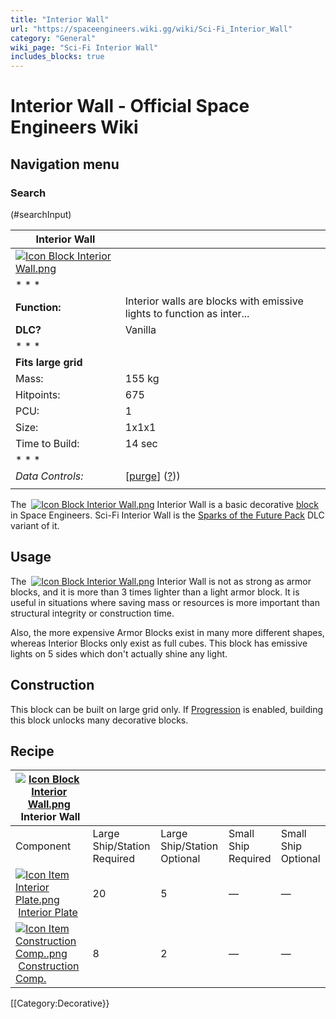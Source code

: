 ```yaml
---
title: "Interior Wall"
url: "https://spaceengineers.wiki.gg/wiki/Sci-Fi_Interior_Wall"
category: "General"
wiki_page: "Sci-Fi Interior Wall"
includes_blocks: true
---
```


# Interior Wall - Official Space Engineers Wiki

## Navigation menu

### Search

(#searchInput)

| Interior Wall |     |
| --- | --- |
| [![Icon Block Interior Wall.png](https://spaceengineers.wiki.gg/images/Icon_Block_Interior_Wall.png?b7891e)](https://spaceengineers.wiki.gg/wiki/File:Icon_Block_Interior_Wall.png) |     |
| * * * |     |
| **Function:** | Interior walls are blocks with emissive lights to function as inter... |
| **DLC?** | Vanilla |
| * * * |     |
| **Fits large grid** |     |
| Mass: | 155 kg |
| Hitpoints: | 675 |
| PCU: | 1   |
| Size: | 1x1x1 |
| Time to Build: | 14 sec |
| * * * |     |
| _Data Controls:_ | \[[purge](https://spaceengineers.wiki.gg/wiki/Interior_Wall?action=purge)\] ([?](https://spaceengineers.wiki.gg/wiki/Template:Info_Block))) |
|     |     |

The  [![Icon Block Interior Wall.png](https://spaceengineers.wiki.gg/images/thumb/Icon_Block_Interior_Wall.png/21px-Icon_Block_Interior_Wall.png?b7891e)](https://spaceengineers.wiki.gg/wiki/Interior_Wall "Interior Wall") Interior Wall is a basic decorative [block](https://spaceengineers.wiki.gg/wiki/Block "Block") in Space Engineers. Sci-Fi Interior Wall is the [Sparks of the Future Pack](https://spaceengineers.wiki.gg/wiki/Sparks_of_the_Future_Pack "Sparks of the Future Pack") DLC variant of it.

## Usage

The  [![Icon Block Interior Wall.png](https://spaceengineers.wiki.gg/images/thumb/Icon_Block_Interior_Wall.png/21px-Icon_Block_Interior_Wall.png?b7891e)](https://spaceengineers.wiki.gg/wiki/Interior_Wall "Interior Wall") Interior Wall is not as strong as armor blocks, and it is more than 3 times lighter than a light armor block. It is useful in situations where saving mass or resources is more important than structural integrity or construction time.

Also, the more expensive Armor Blocks exist in many more different shapes, whereas Interior Blocks only exist as full cubes. This block has emissive lights on 5 sides which don't actually shine any light.

## Construction

This block can be built on large grid only. If [Progression](https://spaceengineers.wiki.gg/wiki/Progression "Progression") is enabled, building this block unlocks many decorative blocks.

## Recipe

| [![Icon Block Interior Wall.png](https://spaceengineers.wiki.gg/images/thumb/Icon_Block_Interior_Wall.png/21px-Icon_Block_Interior_Wall.png?b7891e)](https://spaceengineers.wiki.gg/wiki/Interior_Wall "Interior Wall") Interior Wall |     |     |     |     |
| --- | --- | --- | --- | --- |
| Component | Large Ship/Station  <br>Required | Large Ship/Station  <br>Optional | Small Ship  <br>Required | Small Ship  <br>Optional |
| [![Icon Item Interior Plate.png](https://spaceengineers.wiki.gg/images/thumb/Icon_Item_Interior_Plate.png/21px-Icon_Item_Interior_Plate.png?d80f8e)](https://spaceengineers.wiki.gg/wiki/Interior_Plate "Interior Plate") [Interior Plate](https://spaceengineers.wiki.gg/wiki/Interior_Plate "Interior Plate") | 20  | 5   | —   | —   |
| [![Icon Item Construction Comp..png](https://spaceengineers.wiki.gg/images/thumb/Icon_Item_Construction_Comp..png/21px-Icon_Item_Construction_Comp..png?cdc26f)](https://spaceengineers.wiki.gg/wiki/Construction_Comp. "Construction Comp.") [Construction Comp.](https://spaceengineers.wiki.gg/wiki/Construction_Comp. "Construction Comp.") | 8   | 2   | —   | —   |

\[\[Category:Decorative}}